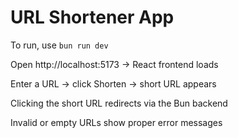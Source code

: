 # URL Shortener App

To run, use `bun run dev`

Open http://localhost:5173 → React frontend loads

Enter a URL → click Shorten → short URL appears

Clicking the short URL redirects via the Bun backend

Invalid or empty URLs show proper error messages
